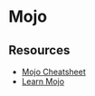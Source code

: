 # Mojo

## Resources

- [Mojo Cheatsheet](https://github.com/czheo/mojo-cheatsheet/blob/main/README.md)
- [Learn Mojo](https://ruhati.net/mojo/)

